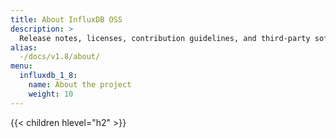 ```yaml
---
title: About InfluxDB OSS
description: >
  Release notes, licenses, contribution guidelines, and third-party software details for InfluxDB.
alias:
  -/docs/v1.8/about/
menu:
  influxdb_1_8:
    name: About the project
    weight: 10
---
```


{{< children hlevel="h2" >}}
